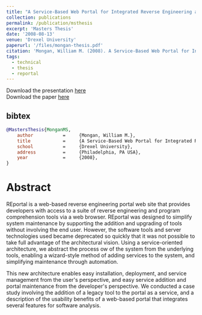 ```yaml
---
title: "A Service-Based Web Portal for Integrated Reverse Engineering and Program Comprehension"
collection: publications
permalink: /publication/msthesis
excerpt: 'Masters Thesis'
date: '2008-08-13'
venue: 'Drexel University'
paperurl: '/files/mongan-thesis.pdf'
citation: 'Mongan, William M. (2008). A Service-Based Web Portal for Integrated Reverse Engineering and Program Comprehension.  MS Thesis, Drexel University.'
tags:
  - technical
  - thesis
  - reportal
---
```

Download the presentation [here](/files/mongan-thesis-presentation.pdf)  
Download the paper [here](/files/mongan-thesis.pdf)

## bibtex
```bibtex
@MastersThesis{MonganMS,
    author           =     {Mongan, William M.},
    title            =     {A Service-Based Web Portal for Integrated Reverse Engineering and Program Comprehension},
    school           =     {Drexel University},
    address          =     {Philadelphia, PA USA},
    year             =     {2008},
}
```

# Abstract

REportal is a web-based reverse engineering portal web site that provides developers with access to a suite of reverse engineering and program comprehension tools via a web browser. REportal was designed to simplify system maintenance by supporting the addition and upgrading of tools without involving the end user. However, the software tools and server technologies used became deprecated so quickly that it was not possible to take full advantage of the architectural vision.  Using a service-oriented architecture, we abstract the process ow of the system from the underlying tools, enabling a wizard-style method of adding services to the system, and simplifying maintenance through automation.

This new architecture enables easy installation, deployment, and service management from the
user's perspective, and easy service addition and portal maintenance from the developer's perspective. We conducted a case study involving the addition of a legacy tool to the portal as a service, and a description of the usability benefits of a web-based portal that integrates several features for software analysis.